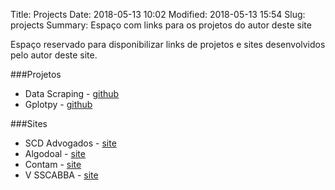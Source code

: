 Title: Projects
Date: 2018-05-13 10:02
Modified: 2018-05-13 15:54
Slug: projects
Summary: Espaço com links para os projetos do autor deste site

Espaço reservado para disponibilizar links de projetos e sites desenvolvidos pelo autor deste site.


###Projetos
* Data Scraping - <a href="https://github.com/edsonlead/data_scraping" target="_blank">github</a>
* Gplotpy - <a href="https://github.com/edsonlead/gnuplot_py" target="_blank">github</a>



###Sites
* SCD Advogados - <a href="http://scdadvogados.com.br/" target="_blank">site</a>
* Algodoal - <a href="http://algodoal.com.br/" target="_blank">site</a>
* Contam - <a href="http://contambiental.com.br" target="_blank">site</a>
* V SSCABBA - <a href="http://sscabba.ufpa.br" target="_blank">site</a>
